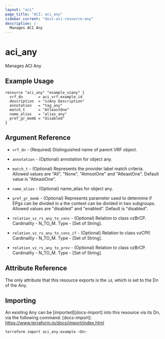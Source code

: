 ```yaml
---
layout: "aci"
page_title: "ACI: aci_any"
sidebar_current: "docs-aci-resource-any"
description: |-
  Manages ACI Any
---
```


# aci_any #

Manages ACI Any

## Example Usage ##

```hcl
resource "aci_any" "example_vzany" {
  vrf_dn       = aci_vrf.example.id
  description  = "vzAny Description"
  annotation   = "tag_any"
  match_t      = "AtleastOne"
  name_alias   = "alias_any"
  pref_gr_memb = "disabled"
}
```

## Argument Reference ##

* `vrf_dn` - (Required) Distinguished name of parent VRF object.
* `annotation` - (Optional) annotation for object any.
* `match_t` - (Optional) Represents the provider label match criteria. Allowed values are "All", "None", "AtmostOne" and "AtleastOne". Default value is "AtleastOne".
* `name_alias` - (Optional) name_alias for object any.
* `pref_gr_memb` - (Optional) Represents parameter used to determine if EPgs can be divided in a the context can be divided in two subgroups. Allowed values are "disabled" and "enabled". Default is "disabled".

* `relation_vz_rs_any_to_cons` - (Optional) Relation to class vzBrCP. Cardinality - N_TO_M. Type - [Set of String].
* `relation_vz_rs_any_to_cons_if` - (Optional) Relation to class vzCPIf. Cardinality - N_TO_M. Type - [Set of String].
* `relation_vz_rs_any_to_prov` - (Optional) Relation to class vzBrCP. Cardinality - N_TO_M. Type - [Set of String].

## Attribute Reference ##

The only attribute that this resource exports is the `id`, which is set to the
Dn of the Any.

## Importing ##

An existing Any can be [imported][docs-import] into this resource via its Dn, via the following command:
[docs-import]: <https://www.terraform.io/docs/import/index.html>

```bash
terraform import aci_any.example <Dn>
```
